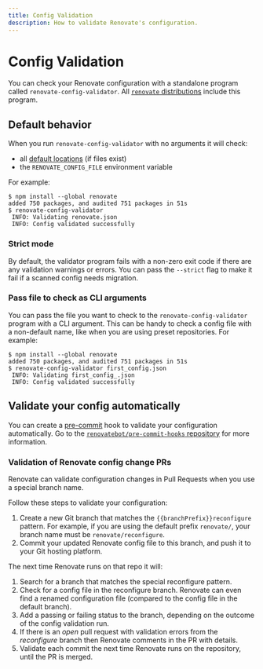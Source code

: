 ```yaml
---
title: Config Validation
description: How to validate Renovate's configuration.
---
```


# Config Validation

You can check your Renovate configuration with a standalone program called `renovate-config-validator`.
All [`renovate` distributions](getting-started/running.md#available-distributions) include this program.

## Default behavior

When you run `renovate-config-validator` with no arguments it will check:

- all [default locations](configuration-options.md) (if files exist)
- the `RENOVATE_CONFIG_FILE` environment variable

For example:

```console
$ npm install --global renovate
added 750 packages, and audited 751 packages in 51s
$ renovate-config-validator
 INFO: Validating renovate.json
 INFO: Config validated successfully
```

### Strict mode

By default, the validator program fails with a non-zero exit code if there are any validation warnings or errors.
You can pass the `--strict` flag to make it fail if a scanned config needs migration.

### Pass file to check as CLI arguments

You can pass the file you want to check to the `renovate-config-validator` program with a CLI argument.
This can be handy to check a config file with a non-default name, like when you are using preset repositories.
For example:

```console
$ npm install --global renovate
added 750 packages, and audited 751 packages in 51s
$ renovate-config-validator first_config.json
 INFO: Validating first_config_.json
 INFO: Config validated successfully
```

## Validate your config automatically

You can create a [pre-commit](https://pre-commit.com) hook to validate your configuration automatically.
Go to the [`renovatebot/pre-commit-hooks` repository](https://github.com/renovatebot/pre-commit-hooks) for more information.

### Validation of Renovate config change PRs

Renovate can validate configuration changes in Pull Requests when you use a special branch name.

Follow these steps to validate your configuration:

1. Create a new Git branch that matches the `{{branchPrefix}}reconfigure` pattern. For example, if you are using the default prefix `renovate/`, your branch name must be `renovate/reconfigure`.
1. Commit your updated Renovate config file to this branch, and push it to your Git hosting platform.

The next time Renovate runs on that repo it will:

1. Search for a branch that matches the special reconfigure pattern.
1. Check for a config file in the reconfigure branch. Renovate can even find a renamed configuration file (compared to the config file in the default branch).
1. Add a passing or failing status to the branch, depending on the outcome of the config validation run.
1. If there is an _open_ pull request with validation errors from the _reconfigure_ branch then Renovate comments in the PR with details.
1. Validate each commit the next time Renovate runs on the repository, until the PR is merged.

